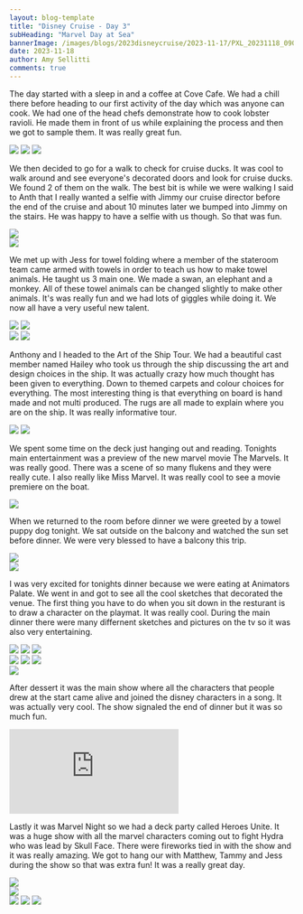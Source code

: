 ```yaml
---
layout: blog-template
title: "Disney Cruise - Day 3"
subHeading: "Marvel Day at Sea"
bannerImage: /images/blogs/2023disneycruise/2023-11-17/PXL_20231118_090638540.jpg
date: 2023-11-18
author: Amy Sellitti
comments: true
---
```


The day started with a sleep in and a coffee at Cove Cafe. We had a chill there before heading to our first activity of the day which was anyone can cook. We had one of the head chefs demonstrate how to cook lobster ravioli. He made them in front of us while explaining the process and then we got to sample them. It was really great fun. 

<div class="grid-1l-2w">
  <img src="/images/blogs/2023disneycruise/2023-11-17/PXL_20231117_233457385.jpg"/>
  <img src="/images/blogs/2023disneycruise/2023-11-17/PXL_20231118_000219930.jpg"/>
  <img src="/images/blogs/2023disneycruise/2023-11-17/PXL_20231118_001601297.jpg"/>
</div>

We then decided to go for a walk to check for cruise ducks. It was cool to walk around and see everyone's decorated doors and look for cruise ducks. We found 2 of them on the walk. The best bit is while we were walking I said to Anth that I really wanted a selfie with Jimmy our cruise director before the end of the cruise and about 10 minutes later we bumped into Jimmy on the stairs. He was happy to have a selfie with us though. So that was fun.

<div class="center-image"><img src="/images/blogs/2023disneycruise/2023-11-17/PXL_20231118_010903725.jpg" /></div>
<div class="center-image"><img src="/images/blogs/2023disneycruise/2023-11-17/PXL_20231118_022623315.jpg" /></div>

We met up with Jess for towel folding where a member of the stateroom team came armed with towels in order to teach us how to make towel animals. He taught us 3 main one. We made a swan, an elephant and a monkey. All of these towel animals can be changed slightly to make other animals. It's was really fun and we had lots of giggles while doing it. We now all have a very useful new talent. 

<div class="grid-2c">
  <img src="/images/blogs/2023disneycruise/2023-11-17/PXL_20231118_030537833.MP.jpg"/>
  <img src="/images/blogs/2023disneycruise/2023-11-17/PXL_20231118_031043895.jpg"/>
</div>
<div class="grid-2c">
  <img src="/images/blogs/2023disneycruise/2023-11-17/PXL_20231118_031404853.jpg"/>
  <img src="/images/blogs/2023disneycruise/2023-11-17/PXL_20231118_032227645.MP.jpg"/>
</div>

Anthony and I headed to the Art of the Ship Tour. We had a beautiful cast member named Hailey who took us through the ship discussing the art and design choices in the ship. It was actually crazy how much thought has been given to everything. Down to themed carpets and colour choices for everything. The most interesting thing is that everything on board is hand made and not multi produced. The rugs are all made to explain where you are on the ship. It was really informative tour. 

<div class="grid-2c">
  <img src="/images/blogs/2023disneycruise/2023-11-17/PXL_20231118_040939043.jpg"/>
  <img src="/images/blogs/2023disneycruise/2023-11-17/PXL_20231118_041139773.jpg"/>
</div>

We spent some time on the deck just hanging out and reading. Tonights main entertainment was a preview of the new marvel movie The Marvels. It was really good. There was a scene of so many flukens and they were really cute. I also really like Miss Marvel. It was really cool to see a movie premiere on the boat. 

<div class="center-image"><img src="/images/blogs/2023disneycruise/2023-11-17/PXL_20231118_081451972.jpg" /></div>

When we returned to the room before dinner we were greeted by a towel puppy dog tonight. We sat outside on the balcony and watched the sun set before dinner. We were very blessed to have a balcony this trip.

<div class="center-image"><img src="/images/blogs/2023disneycruise/2023-11-17/PXL_20231118_082253086.jpg" /></div>
<div class="center-image"><img src="/images/blogs/2023disneycruise/2023-11-17/PXL_20231118_085945590.jpg" /></div>

I was very excited for tonights dinner because we were eating at Animators Palate. We went in and got to see all the cool sketches that decorated the venue. The first thing you have to do when you sit down in the resturant is to draw a character on the playmat. It was really cool. During the main dinner there were many differnent sketches and pictures on the tv so it was also very entertaining. 

<div class="grid-3c">
  <img src="/images/blogs/2023disneycruise/2023-11-17/PXL_20231118_090638540.jpg"/>
  <img src="/images/blogs/2023disneycruise/2023-11-17/PXL_20231118_092031103.jpg"/>
  <img src="/images/blogs/2023disneycruise/2023-11-17/PXL_20231118_093331789.MP.jpg"/>
</div>
<div class="grid-3c">
  <img src="/images/blogs/2023disneycruise/2023-11-17/PXL_20231118_090907986.jpg"/>
  <img src="/images/blogs/2023disneycruise/2023-11-17/PXL_20231118_094514518.MP.jpg"/>
  <img src="/images/blogs/2023disneycruise/2023-11-17/PXL_20231118_094619263.jpg"/>
</div>
<div class="center-image"><img src="/images/blogs/2023disneycruise/2023-11-17/PXL_20231118_104012358.jpg" /></div>

After dessert it was the main show where all the characters that people drew at the start came alive and joined the disney characters in a song. It was actually very cool. The show signaled the end of dinner but it was so much fun. 

<div class="center-video"><iframe src="https://www.youtube.com/embed/qfERMKMA9mI" frameborder="0" allowfullscreen></iframe></div>

Lastly it was Marvel Night so we had a deck party called Heroes Unite. It was a huge show with all the marvel characters coming out to fight Hydra who was lead by Skull Face. There were fireworks tied in with the show and it was really amazing. We got to hang our with Matthew, Tammy and Jess during the show so that was extra fun! It was a really great day.

<div class="center-image"><img src="/images/blogs/2023disneycruise/2023-11-17/PXL_20231118_113638005.jpg" /></div>
<div class="center-image"><img src="/images/blogs/2023disneycruise/2023-11-17/PXL_20231118_113736713.jpg" /></div>
<div class="grid-3c">
  <img src="/images/blogs/2023disneycruise/2023-11-17/PXL_20231118_115256373.jpg"/>
  <img src="/images/blogs/2023disneycruise/2023-11-17/PXL_20231118_115602955.jpg"/>
  <img src="/images/blogs/2023disneycruise/2023-11-17/PXL_20231118_120012482.MP.jpg"/>
</div>
